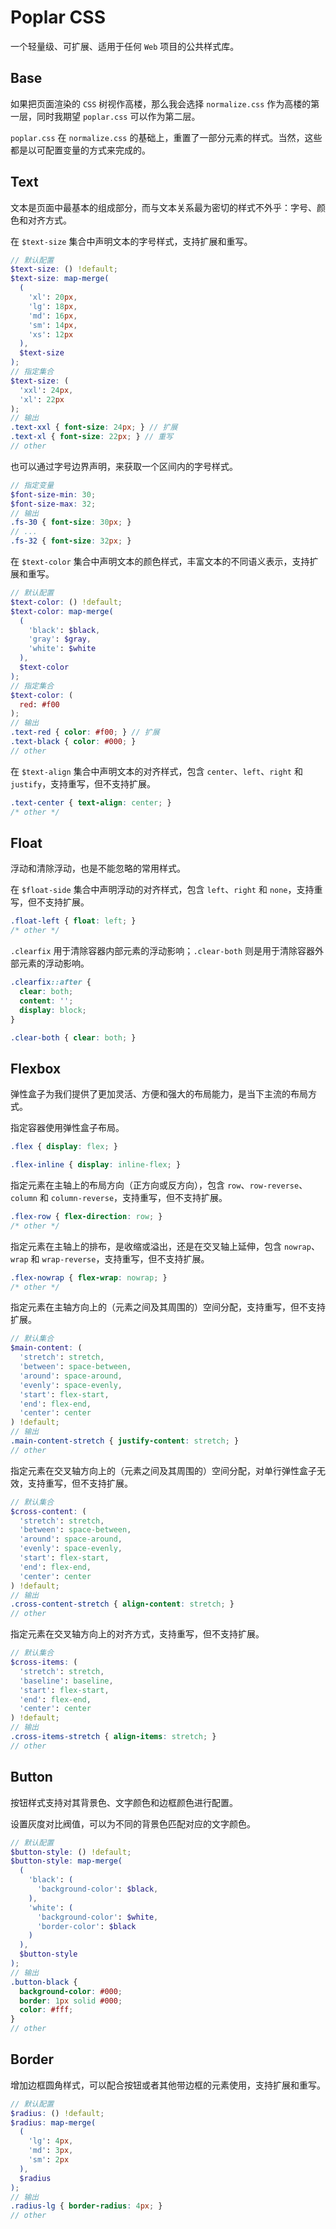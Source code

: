 # Poplar CSS

一个轻量级、可扩展、适用于任何 `Web` 项目的公共样式库。

## Base

如果把页面渲染的 `CSS` 树视作高楼，那么我会选择 `normalize.css` 作为高楼的第一层，同时我期望 `poplar.css` 可以作为第二层。

`poplar.css` 在 `normalize.css` 的基础上，重置了一部分元素的样式。当然，这些都是以可配置变量的方式来完成的。

## Text

文本是页面中最基本的组成部分，而与文本关系最为密切的样式不外乎：字号、颜色和对齐方式。

在 `$text-size` 集合中声明文本的字号样式，支持扩展和重写。

``` scss
// 默认配置
$text-size: () !default;
$text-size: map-merge(
  (
    'xl': 20px,
    'lg': 18px,
    'md': 16px,
    'sm': 14px,
    'xs': 12px
  ),
  $text-size
);
// 指定集合
$text-size: (
  'xxl': 24px,
  'xl': 22px
);
// 输出
.text-xxl { font-size: 24px; } // 扩展
.text-xl { font-size: 22px; } // 重写
// other
```

也可以通过字号边界声明，来获取一个区间内的字号样式。

``` scss
// 指定变量
$font-size-min: 30;
$font-size-max: 32;
// 输出
.fs-30 { font-size: 30px; }
// ...
.fs-32 { font-size: 32px; }
```

在 `$text-color` 集合中声明文本的颜色样式，丰富文本的不同语义表示，支持扩展和重写。

``` scss
// 默认配置
$text-color: () !default;
$text-color: map-merge(
  (
    'black': $black,
    'gray': $gray,
    'white': $white
  ),
  $text-color
);
// 指定集合
$text-color: (
  red: #f00
);
// 输出
.text-red { color: #f00; } // 扩展
.text-black { color: #000; }
// other
```

在 `$text-align` 集合中声明文本的对齐样式，包含 `center`、`left`、`right` 和 `justify`，支持重写，但不支持扩展。

``` css
.text-center { text-align: center; }
/* other */
```

## Float

浮动和清除浮动，也是不能忽略的常用样式。

在 `$float-side` 集合中声明浮动的对齐样式，包含 `left`、`right` 和 `none`，支持重写，但不支持扩展。

``` css
.float-left { float: left; }
/* other */
```

`.clearfix` 用于清除容器内部元素的浮动影响；`.clear-both` 则是用于清除容器外部元素的浮动影响。

``` css
.clearfix::after {
  clear: both;
  content: '';
  display: block;
}

.clear-both { clear: both; }
```

## Flexbox

弹性盒子为我们提供了更加灵活、方便和强大的布局能力，是当下主流的布局方式。

指定容器使用弹性盒子布局。

``` css
.flex { display: flex; }

.flex-inline { display: inline-flex; }
```

指定元素在主轴上的布局方向（正方向或反方向），包含 `row`、`row-reverse`、`column` 和 `column-reverse`，支持重写，但不支持扩展。

``` css
.flex-row { flex-direction: row; }
/* other */
```

指定元素在主轴上的排布，是收缩或溢出，还是在交叉轴上延伸，包含 `nowrap`、`wrap` 和 `wrap-reverse`，支持重写，但不支持扩展。

``` css
.flex-nowrap { flex-wrap: nowrap; }
/* other */
```

指定元素在主轴方向上的（元素之间及其周围的）空间分配，支持重写，但不支持扩展。

``` scss
// 默认集合
$main-content: (
  'stretch': stretch,
  'between': space-between,
  'around': space-around,
  'evenly': space-evenly,
  'start': flex-start,
  'end': flex-end,
  'center': center
) !default;
// 输出
.main-content-stretch { justify-content: stretch; }
// other
```

指定元素在交叉轴方向上的（元素之间及其周围的）空间分配，对单行弹性盒子无效，支持重写，但不支持扩展。

``` scss
// 默认集合
$cross-content: (
  'stretch': stretch,
  'between': space-between,
  'around': space-around,
  'evenly': space-evenly,
  'start': flex-start,
  'end': flex-end,
  'center': center
) !default;
// 输出
.cross-content-stretch { align-content: stretch; }
// other
```

指定元素在交叉轴方向上的对齐方式，支持重写，但不支持扩展。

``` scss
// 默认集合
$cross-items: (
  'stretch': stretch,
  'baseline': baseline,
  'start': flex-start,
  'end': flex-end,
  'center': center
) !default;
// 输出
.cross-items-stretch { align-items: stretch; }
// other
```

## Button

按钮样式支持对其背景色、文字颜色和边框颜色进行配置。

设置灰度对比阀值，可以为不同的背景色匹配对应的文字颜色。

``` scss
// 默认配置
$button-style: () !default;
$button-style: map-merge(
  (
    'black': (
      'background-color': $black,
    ),
    'white': (
      'background-color': $white,
      'border-color': $black
    )
  ),
  $button-style
);
// 输出
.button-black {
  background-color: #000;
  border: 1px solid #000;
  color: #fff;
}
// other
```

## Border

增加边框圆角样式，可以配合按钮或者其他带边框的元素使用，支持扩展和重写。

``` scss
// 默认配置
$radius: () !default;
$radius: map-merge(
  (
    'lg': 4px,
    'md': 3px,
    'sm': 2px
  ),
  $radius
);
// 输出
.radius-lg { border-radius: 4px; }
// other
```

